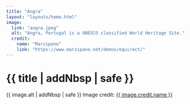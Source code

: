 ```yaml
---
title: "Angra"
layout: "layouts/home.html"
image:
  link: "angra.jpeg"
  alt: "Angra, Portugal is a UNESCO classified World Heritage Site."
  credit:
    name: "Marzipano"
    link: "https://www.marzipano.net/demos/equirect/"
---
```


# {{ title | addNbsp | safe }}

{{ image.alt | addNbsp | safe }} Image&nbsp;credit:&nbsp;<a href="{{ image.credit.link }}">{{ image.credit.name }}</a>
